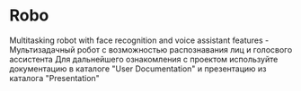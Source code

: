 # Robo
Multitasking robot with face recognition and voice assistant features - Мультизадачный робот с возможностью распознавания лиц и голосвого ассистента
Для дальнейшего ознакомления с проектом используйте документацию в каталоге "User Documentation" и презентацию из каталога "Presentation"
